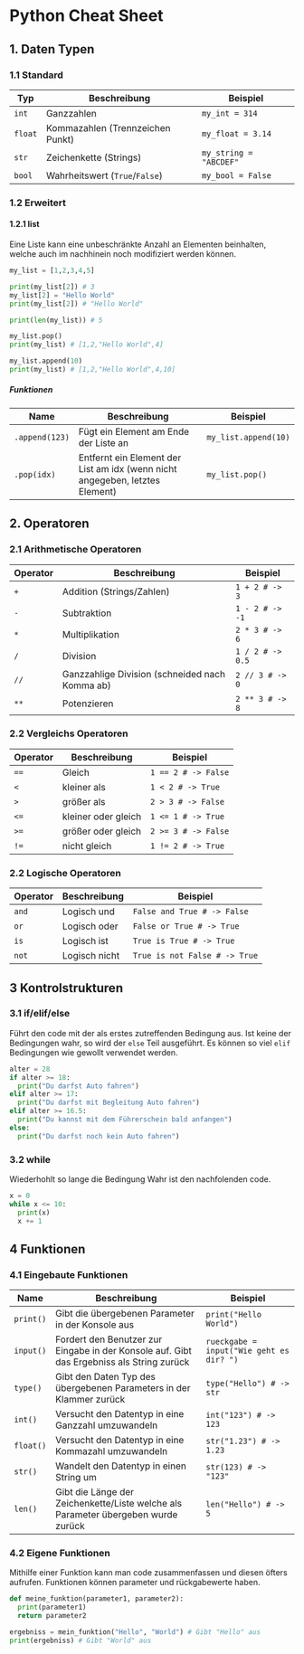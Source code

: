 # Python Cheat Sheet

## 1. Daten Typen

### 1.1 Standard

| Typ     | Beschreibung                     | Beispiel               |
| ------- | -------------------------------- | ---------------------- |
| `int`   | Ganzzahlen                       | `my_int = 314`         |
| `float` | Kommazahlen (Trennzeichen Punkt) | `my_float = 3.14`      |
| `str`   | Zeichenkette (Strings)           | `my_string = "ABCDEF"` |
| `bool`  | Wahrheitswert (`True`/`False`)   | `my_bool = False`      |

### 1.2 Erweitert

#### 1.2.1 list

Eine Liste kann eine unbeschränkte Anzahl an Elementen beinhalten, welche auch im nachhinein noch modifiziert werden können.

```py
my_list = [1,2,3,4,5]

print(my_list[2]) # 3
my_list[2] = "Hello World"
print(my_list[2]) # "Hello World"

print(len(my_list)) # 5

my_list.pop()
print(my_list) # [1,2,"Hello World",4]

my_list.append(10)
print(my_list) # [1,2,"Hello World",4,10]
```

##### Funktionen

| Name           | Beschreibung                                                                 | Beispiel             |
| -------------- | ---------------------------------------------------------------------------- | -------------------- |
| `.append(123)` | Fügt ein Element am Ende der Liste an                                        | `my_list.append(10)` |
| `.pop(idx)`    | Entfernt ein Element der List am idx (wenn nicht angegeben, letztes Element) | `my_list.pop()`      |

## 2. Operatoren

### 2.1 Arithmetische Operatoren

| Operator | Beschreibung                                   | Beispiel         |
| -------- | ---------------------------------------------- | ---------------- |
| `+`      | Addition (Strings/Zahlen)                      | `1 + 2 # -> 3`   |
| `-`      | Subtraktion                                    | `1 - 2 # -> -1`  |
| `*`      | Multiplikation                                 | `2 * 3 # -> 6`   |
| `/`      | Division                                       | `1 / 2 # -> 0.5` |
| `//`     | Ganzzahlige Division (schneided nach Komma ab) | `2 // 3 # -> 0`  |
| `**`     | Potenzieren                                    | `2 ** 3 # -> 8`  |

### 2.2 Vergleichs Operatoren

| Operator | Beschreibung        | Beispiel            |
| -------- | ------------------- | ------------------- |
| `==`     | Gleich              | `1 == 2 # -> False` |
| `<`      | kleiner als         | `1 < 2 # -> True`   |
| `>`      | größer als          | `2 > 3 # -> False`  |
| `<=`     | kleiner oder gleich | `1 <= 1 # -> True`  |
| `>=`     | größer oder gleich  | `2 >= 3 # -> False` |
| `!=`     | nicht gleich        | `1 != 2 # -> True`  |

### 2.2 Logische Operatoren

| Operator | Beschreibung  | Beispiel                      |
| -------- | ------------- | ----------------------------- |
| `and`    | Logisch und   | `False and True # -> False`   |
| `or`     | Logisch oder  | `False or True # -> True`     |
| `is`     | Logisch ist   | `True is True # -> True`      |
| `not`    | Logisch nicht | `True is not False # -> True` |

## 3 Kontrolstrukturen

### 3.1 if/elif/else

Führt den code mit der als erstes zutreffenden Bedingung aus. Ist keine der Bedingungen wahr, so wird der `else` Teil ausgeführt. Es können so viel `elif` Bedingungen wie gewollt verwendet werden.

```py
alter = 28
if alter >= 18:
  print("Du darfst Auto fahren")
elif alter >= 17:
  print("Du darfst mit Begleitung Auto fahren")
elif alter >= 16.5:
  print("Du kannst mit dem Führerschein bald anfangen")
else:
  print("Du darfst noch kein Auto fahren")
```

### 3.2 while

Wiederhohlt so lange die Bedingung Wahr ist den nachfolenden code.

```py
x = 0
while x <= 10:
  print(x)
  x += 1
```

## 4 Funktionen

### 4.1 Eingebaute Funktionen

| Name      | Beschreibung                                                                              | Beispiel                                 |
| --------- | ----------------------------------------------------------------------------------------- | ---------------------------------------- |
| `print()` | Gibt die übergebenen Parameter in der Konsole aus                                         | `print("Hello World")`                   |
| `input()` | Fordert den Benutzer zur Eingabe in der Konsole auf. Gibt das Ergebniss als String zurück | `rueckgabe = input("Wie geht es dir? ")` |
| `type()`  | Gibt den Daten Typ des übergebenen Parameters in der Klammer zurück                       | `type("Hello") # -> str`                 |
| `int()`   | Versucht den Datentyp in eine Ganzzahl umzuwandeln                                        | `int("123") # -> 123`                    |
| `float()` | Versucht den Datentyp in eine Kommazahl umzuwandeln                                       | `str("1.23") # -> 1.23`                  |
| `str()`   | Wandelt den Datentyp in einen String um                                                   | `str(123) # -> "123"`                    |
| `len()`   | Gibt die Länge der Zeichenkette/Liste welche als Parameter übergeben wurde zurück         | `len("Hello") # -> 5`                    |

### 4.2 Eigene Funktionen

Mithilfe einer Funktion kann man code zusammenfassen und diesen öfters aufrufen. Funktionen können parameter und rückgabewerte haben.

```py
def meine_funktion(parameter1, parameter2):
  print(parameter1)
  return parameter2

ergebniss = mein_funktion("Hello", "World") # Gibt "Hello" aus
print(ergebniss) # Gibt "World" aus
```
